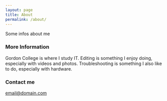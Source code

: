 ```yaml
---
layout: page
title: About
permalink: /about/
---
```


Some infos about me

### More Information

Gordon College is where I study IT. Editing is something I enjoy doing, especially with videos and photos. Troubleshooting is something I also like to do, especially with hardware. 

### Contact me

[email@domain.com](202110255@gordoncollege.edu.ph)
